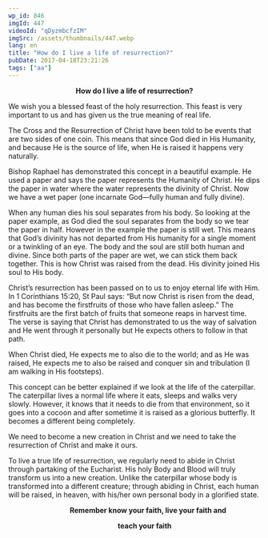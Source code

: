```yaml
---
wp_id: 846
imgId: 447
videoId: "qDyzmbcfzIM"
imgSrc: /assets/thumbnails/447.webp
lang: en
title: "How do I live a life of resurrection?"
pubDate: 2017-04-18T23:21:26
tags: ["aa"]
---
```


<p style="text-align: center;"><strong>How do I live a life of resurrection?</strong></p>
<p>We wish you a blessed feast of the holy resurrection. This feast is very important to us and has given us the true meaning of real life.</p>
<p>The Cross and the Resurrection of Christ have been told to be events that are two sides of one coin. This means that since God died in His Humanity, and because He is the source of life, when He is raised it happens very naturally.</p>
<p>Bishop Raphael has demonstrated this concept in a beautiful example. He used a paper and says the paper represents the Humanity of Christ. He dips the paper in water where the water represents the divinity of Christ. Now we have a wet paper (one incarnate God—fully human and fully divine).</p>
<p>When any human dies his soul separates from his body. So looking at the paper example, as God died the soul separates from the body so we tear the paper in half. However in the example the paper is still wet. This means that God’s divinity has not departed from His humanity for a single moment or a twinkling of an eye. The body and the soul are still both human and divine. Since both parts of the paper are wet, we can stick them back together. This is how Christ was raised from the dead. His divinity joined His soul to His body.</p>
<p>Christ’s resurrection has been passed on to us to enjoy eternal life with Him. In 1 Corinthians 15:20, St Paul says: “But now Christ is risen from the dead, and has become the firstfruits of those who have fallen asleep.” The firstfruits are the first batch of fruits that someone reaps in harvest time. The verse is saying that Christ has demonstrated to us the way of salvation and He went through it personally but He expects others to follow in that path.</p>
<p>When Christ died, He expects me to also die to the world; and as He was raised, He expects me to also be raised and conquer sin and tribulation (I am walking in His footsteps).</p>
<p>This concept can be better explained if we look at the life of the caterpillar. The caterpillar lives a normal life where it eats, sleeps and walks very slowly. However, it knows that it needs to die from that environment, so it goes into a cocoon and after sometime it is raised as a glorious butterfly. It becomes a different being completely.</p>
<p>We need to become a new creation in Christ and we need to take the resurrection of Christ and make it ours.</p>
<p style="text-align: left;">To live a true life of resurrection, we regularly need to abide in Christ through partaking of the Eucharist. His holy Body and Blood will truly transform us into a new creation. Unlike the caterpillar whose body is transformed into a different creature; through abiding in Christ, each human will be raised, in heaven, with his/her own personal body in a glorified state.</p>
<p style="text-align: left;"><strong>                                     Remember know your faith, live your faith and</strong></p>
<p style="text-align: left;"><strong>                                                                  teach your faith</strong></p>
